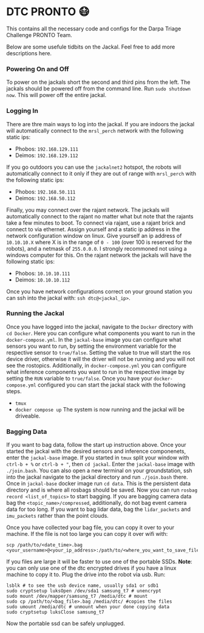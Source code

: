 # DTC PRONTO :mask:

This contains all the necessary code and configs for the Darpa Triage Challenge PRONTO Team. 

Below are some usefule tidbits on the Jackal. Feel free to add more descriptions here.

### Powering On and Off
To power on the jackals short the second and third pins from the left. The jackals should be powered off from the command line. Run `sudo shutdown now`. This will power off the entire jackal.

### Logging In
There are thre main ways to log into the jackal. If you are indoors the jackal will automatically connect to the `mrsl_perch` network with the following static ips:
 - Phobos: `192.168.129.111`
 - Deimos: `192.168.129.112`

If you go outdoors you can use the `jackalnet2` hotspot, the robots will automatically connect to it only if they are out of range with `mrsl_perch` with the following static ips:
 - Phobos: `192.168.50.111`
 - Deimos: `192.168.50.112`

Finally, you may connect over the rajant network. The jackals will automatically connect to the rajant no matter what but note that the rajants take a few minutes to boot. To connect via rajant, use a rajant brick and connect to via ethernet. Assign yourself and a static ip address in the network configuration window on linux. Give yourself an ip address of `10.10.10.X` where X is in the range of `0 - 100` (over 100 is reserved for the robots), and a netmask of `255.0.0.0`. I strongly recommoned not using a windows computer for this. On the rajant network the jackals will have the following static ips:
 - Phobos: `10.10.10.111`
 - Deimos: `10.10.10.112`

Once you have network configurations correct on your ground station you can ssh into the jackal with: `ssh dtc@<jackal_ip>`.

### Running the Jackal
Once you have logged into the jackal, navigate to the `Docker` directory with `cd Docker`. Here you can configure what components you want to run in the `docker-compose.yml`. In the `jackal-base` image you can configure what sensors you want to run, by setting the environment variable for the respective sensor to `true/false`. Setting the value to true will start the ros device driver, otherwise it will the driver will not be running and you will not see the rostopics. Additionally, in `docker-compose.yml` you can configure what inference components you want to run in the respective image by setting the `RUN` variable to `true/false`. Once you have your `docker-compose.yml` configured you can start the jackal stack with the following steps.
 - `tmux`
 - `docker compose up`
The system is now running and the jackal will be driveable.

### Bagging Data
If you want to bag data, follow the start up instruction above. Once your started the jackal with the desired sensors and inference componenets, enter the `jackal-base` image. If you started in `tmux` split your window with `ctrl-b + %` or `ctrl-b + "`, then `cd jackal`. Enter the `jackal-base` image with `./join.bash`. You can also open a new terminal on your groundstation, ssh into the jackal navigate to the jackal directory and run `./join.bash` there. Once in `jackal-base` docker image run `cd data`. This is the persistent data directory and is where all rosbags should be saved. Now you can run `rosbag record <list_of_topics>` to start bagging. If you are bagging camera data bag the `<topic_name>/compressed`, additionally, do not bag event camera data for too long. If you want to bag lidar data, bag the `lidar_packets` and `imu_packets` rather than the point clouds.

Once you have collected your bag file, you can copy it over to your machine. If the file is not too large you can copy it over wifi with:
``` 
scp /path/to/<date_time>.bag <your_username>@<your_ip_address>:/path/to/<where_you_want_to_save_file>
```
If you files are large it will be faster to use one of the portable SSDs. __Note__: you can only use one of the dtc encrypted drives if you have a linux machine to copy it to. Plug the drive into the robot via usb. Run:
```
lsblk # to see the usb device name, usually sda1 or sdb1
sudo cryptsetup luksOpen /dev/sda1 samsung_t7 # unencrypt
sudo mount /dev/mapper/samsung_t7 /media/dtc # mount
sudo cp /path/to/<bag_file>.bag /media/dtc/ #copies the files
sudo umount /media/dtc # unmount when your done copying data
sudo cryptsetup luksClose samsung_t7
```
Now the portable ssd can be safely unplugged.
